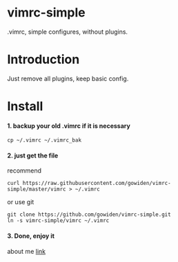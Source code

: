 vimrc-simple
==============

.vimrc, simple configures, without plugins.

# Introduction

Just remove all plugins, keep basic config.

# Install

#### 1. backup your old .vimrc if it is necessary

```
cp ~/.vimrc ~/.vimrc_bak
```

#### 2. just get the file

recommend
```
curl https://raw.githubusercontent.com/gowiden/vimrc-simple/master/vimrc > ~/.vimrc
```
or  use git

```
git clone https://github.com/gowiden/vimrc-simple.git
ln -s vimrc-simple/vimrc ~/.vimrc
```

#### 3. Done, enjoy it

about me [link](https://about.me/vimer)
